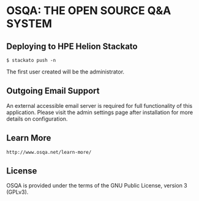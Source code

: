 OSQA: THE OPEN SOURCE Q&A SYSTEM 
================================

Deploying to HPE Helion Stackato
--------------------------------

    $ stackato push -n

The first user created will be the administrator.

Outgoing Email Support
----------------------

An external accessible email server is required for full functionality 
of this application. Please visit the admin settings page after 
installation for more details on configuration.

Learn More
----------

    http://www.osqa.net/learn-more/

License
-------

OSQA is provided under the terms of the GNU Public License, version 3 (GPLv3).

